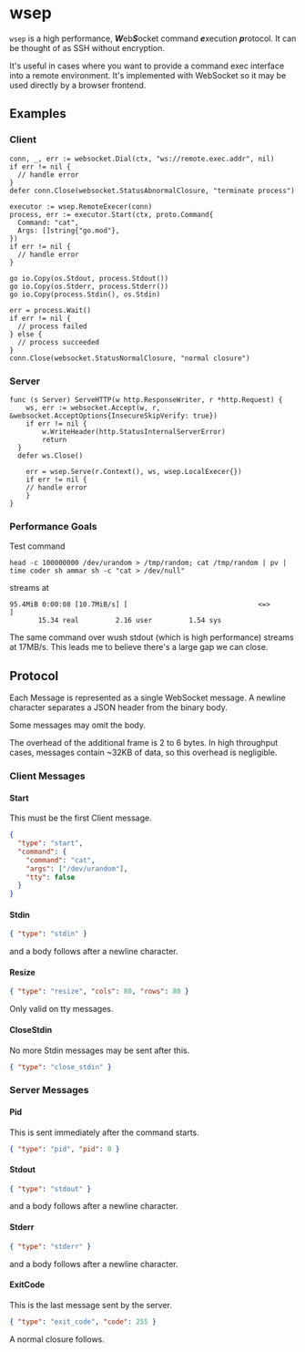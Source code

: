 # wsep

`wsep` is a high performance, ***W***eb***S***ocket command ***e***xecution ***p***rotocol. It can be thought of as SSH without encryption.

It's useful in cases where you want to provide a command exec interface into a remote environment. It's implemented
with WebSocket so it may be used directly by a browser frontend.

## Examples

### Client

```golang
conn, _, err := websocket.Dial(ctx, "ws://remote.exec.addr", nil)
if err != nil {
  // handle error
}
defer conn.Close(websocket.StatusAbnormalClosure, "terminate process")

executor := wsep.RemoteExecer(conn)
process, err := executor.Start(ctx, proto.Command{
  Command: "cat",
  Args: []string{"go.mod"},
})
if err != nil {
  // handle error
}

go io.Copy(os.Stdout, process.Stdout())
go io.Copy(os.Stderr, process.Stderr())
go io.Copy(process.Stdin(), os.Stdin)

err = process.Wait()
if err != nil {
  // process failed
} else {
  // process succeeded
}
conn.Close(websocket.StatusNormalClosure, "normal closure")
```

### Server

```golang
func (s Server) ServeHTTP(w http.ResponseWriter, r *http.Request) {
	ws, err := websocket.Accept(w, r, &websocket.AcceptOptions{InsecureSkipVerify: true})
	if err != nil {
		w.WriteHeader(http.StatusInternalServerError)
		return
  }
  defer ws.Close()

	err = wsep.Serve(r.Context(), ws, wsep.LocalExecer{})
	if err != nil {
    // handle error
	}
}
```

### Performance Goals

Test command

```shell script
head -c 100000000 /dev/urandom > /tmp/random; cat /tmp/random | pv | time coder sh ammar sh -c "cat > /dev/null"
```

streams at

```shell script
95.4MiB 0:00:08 [10.7MiB/s] [                                <=>                                                                                                                                                  ]
       15.34 real         2.16 user         1.54 sys
```

The same command over wush stdout (which is high performance) streams at 17MB/s. This leads me to believe
there's a large gap we can close.

## Protocol

Each Message is represented as a single WebSocket message. A newline character separates a JSON header from the binary body.

Some messages may omit the body.

The overhead of the additional frame is 2 to 6 bytes. In high throughput cases, messages contain ~32KB of data,
so this overhead is negligible.

### Client Messages

#### Start

This must be the first Client message.

```json
{
  "type": "start",
  "command": {
    "command": "cat",
    "args": ["/dev/urandom"],
    "tty": false
  }
}
```

#### Stdin

```json
{ "type": "stdin" }
```

and a body follows after a newline character.

#### Resize

```json
{ "type": "resize", "cols": 80, "rows": 80 }
```

Only valid on tty messages.

#### CloseStdin

No more Stdin messages may be sent after this.

```json
{ "type": "close_stdin" }
```

### Server Messages

#### Pid

This is sent immediately after the command starts.

```json
{ "type": "pid", "pid": 0 }
```

#### Stdout

```json
{ "type": "stdout" }
```

and a body follows after a newline character.

#### Stderr

```json
{ "type": "stderr" }
```

and a body follows after a newline character.

#### ExitCode

This is the last message sent by the server.

```json
{ "type": "exit_code", "code": 255 }
```

A normal closure follows.
